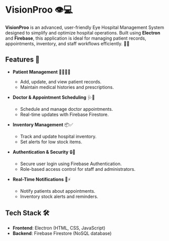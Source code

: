# VisionProo 👁️💻

**VisionProo** is an advanced, user-friendly Eye Hospital Management System designed to simplify and optimize hospital operations. Built using **Electron** and **Firebase**, this application is ideal for managing patient records, appointments, inventory, and staff workflows efficiently. 🏥✨

## Features 🚀

- **Patient Management** 👨‍⚕️👩‍⚕️
  - Add, update, and view patient records.
  - Maintain medical histories and prescriptions.

- **Doctor & Appointment Scheduling** 🩺📅
  - Schedule and manage doctor appointments.
  - Real-time updates with Firebase Firestore.

- **Inventory Management** 📦✅
  - Track and update hospital inventory.
  - Set alerts for low stock items.

- **Authentication & Security** 🔒🔑
  - Secure user login using Firebase Authentication.
  - Role-based access control for staff and administrators.

- **Real-Time Notifications** 🔔⚡
  - Notify patients about appointments.
  - Inventory stock alerts and reminders.

## Tech Stack 🛠️

- **Frontend**: Electron (HTML, CSS, JavaScript)
- **Backend**: Firebase Firestore (NoSQL database)
